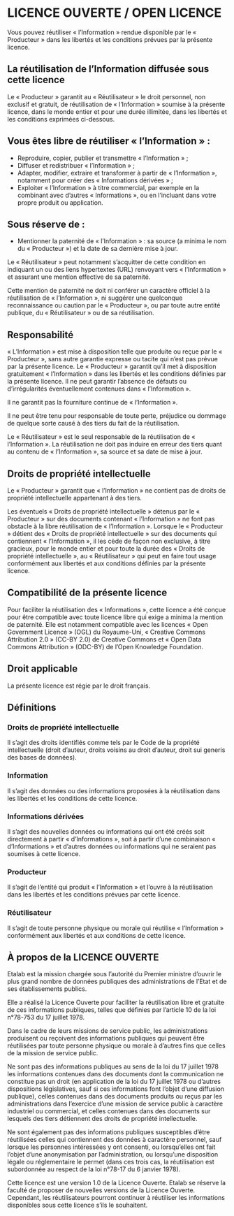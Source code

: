 # LICENCE OUVERTE / OPEN LICENCE


Vous pouvez réutiliser « l’Information » rendue disponible par le « Producteur » dans les libertés et les conditions prévues par la présente licence.


## La réutilisation de l’Information diffusée sous cette licence

Le « Producteur » garantit au « Réutilisateur » le droit personnel, non exclusif et gratuit, de réutilisation de « l’Information » soumise à la présente licence, dans le monde entier et pour une durée illimitée, dans les libertés et les conditions exprimées ci-dessous.

## Vous êtes libre de réutiliser « l’Information » :
- Reproduire, copier, publier et transmettre « l’Information » ;
- Diffuser et redistribuer « l’Information » ;
- Adapter, modifier, extraire et transformer à partir de « l’Information », notamment pour créer des « Informations dérivées » ;
- Exploiter « l’Information » à titre commercial, par exemple en la combinant avec d’autres « Informations », ou en l’incluant dans votre propre produit ou application.

## Sous réserve de :
- Mentionner la paternité de « l’Information » : sa source (a minima le nom du « Producteur ») et la date de sa dernière mise à jour.

Le « Réutilisateur » peut notamment s’acquitter de cette condition en indiquant un ou des liens hypertextes (URL) renvoyant vers « l’Information » et assurant une mention effective de sa paternité.

Cette mention de paternité ne doit ni conférer un caractère officiel à la réutilisation de « l’Information », ni suggérer une quelconque reconnaissance ou caution par le « Producteur », ou par toute autre entité publique, du « Réutilisateur » ou de sa réutilisation.


## Responsabilité

« L’Information » est mise à disposition telle que produite ou reçue par le « Producteur », sans autre garantie expresse ou tacite qui n’est pas prévue par la présente licence.
Le « Producteur » garantit qu’il met à disposition gratuitement « l’Information » dans les libertés et les conditions définies par la présente licence.
Il ne peut garantir l’absence de défauts ou d’irrégularités éventuellement contenues dans « l’Information ».

Il ne garantit pas la fourniture continue de « l’Information ».

Il ne peut être tenu pour responsable de toute perte, préjudice ou dommage de quelque sorte causé à des tiers du fait de la réutilisation.

Le « Réutilisateur » est le seul responsable de la réutilisation de « l’Information ». La réutilisation ne doit pas induire en erreur des tiers quant au contenu de « l’Information », sa source et sa date de mise à jour.


## Droits de propriété intellectuelle

Le « Producteur » garantit que « l’Information » ne contient pas de droits de propriété intellectuelle appartenant à des tiers.

Les éventuels « Droits de propriété intellectuelle » détenus par le « Producteur » sur des documents contenant « l’Information » ne font pas obstacle à la libre réutilisation de « l’Information ». Lorsque le « Producteur » détient des « Droits de propriété intellectuelle » sur des documents qui contiennent « l’Information », il les cède de façon non exclusive, à titre gracieux, pour le monde entier et pour toute la durée des « Droits de propriété intellectuelle », au « Réutilisateur » qui peut en faire tout usage conformément aux libertés et aux conditions définies par la présente licence.


## Compatibilité de la présente licence

Pour faciliter la réutilisation des « Informations », cette licence a été conçue pour être compatible avec toute licence libre qui exige a minima la mention de paternité. Elle est notamment compatible avec les licences « Open Government Licence » (OGL) du Royaume-Uni, « Creative Commons Attribution 2.0 » (CC-BY 2.0) de Creative Commons et « Open Data Commons Attribution » (ODC-BY) de l’Open Knowledge Foundation.


## Droit applicable

La présente licence est régie par le droit français.


## Définitions

### Droits de propriété intellectuelle

Il s’agit des droits identifiés comme tels par le Code de la propriété intellectuelle (droit d’auteur, droits voisins au droit d’auteur, droit sui generis des bases de données).

### Information

Il s’agit des données ou des informations proposées à la réutilisation dans les libertés et les conditions de cette licence.

### Informations dérivées

Il s’agit des nouvelles données ou informations qui ont été créés soit directement à partir « d’Informations », soit à partir d’une combinaison « d’Informations » et d’autres données ou informations qui ne seraient pas soumises à cette licence.

### Producteur

Il s’agit de l’entité qui produit « l’Information » et l’ouvre à la réutilisation dans les libertés et les conditions prévues par cette licence.

### Réutilisateur

Il s’agit de toute personne physique ou morale qui réutilise « l’Information » conformément aux libertés et aux conditions de cette licence.


## À propos de la LICENCE OUVERTE

Etalab est la mission chargée sous l’autorité du Premier ministre d’ouvrir le plus grand nombre de données publiques des administrations de l’Etat et de ses établissements publics.

Elle a réalisé la Licence Ouverte pour faciliter la réutilisation libre et gratuite de ces informations publiques, telles que définies par l’article 10 de la loi n°78-753 du 17 juillet 1978.

Dans le cadre de leurs missions de service public, les administrations produisent ou reçoivent des informations publiques qui peuvent être réutilisées par toute personne physique ou morale à d’autres fins que celles de la mission de service public.

Ne sont pas des informations publiques au sens de la loi du 17 juillet 1978 les informations contenues dans des documents 
dont la communication ne constitue pas un droit (en application de la loi du 17 juillet 1978 ou d’autres dispositions législatives, sauf si ces informations font l’objet d’une diffusion publique), celles contenues dans des documents produits ou reçus par les administrations dans l’exercice d’une mission de service public à caractère industriel ou commercial, 
et celles contenues dans des documents sur lesquels des tiers détiennent des droits de propriété intellectuelle.

Ne sont également pas des informations publiques susceptibles d’être réutilisées celles qui contiennent des données à caractère personnel, sauf lorsque les personnes intéressées y ont consenti, ou lorsqu’elles ont fait l’objet d’une anonymisation par l’administration, ou lorsqu’une disposition légale ou réglementaire le permet (dans ces trois cas, la réutilisation est subordonnée au respect de la loi n°78-17 du 6 janvier 1978).

Cette licence est une version 1.0 de la Licence Ouverte. Etalab se réserve la faculté de proposer de nouvelles versions de la Licence Ouverte. Cependant, les réutilisateurs pourront continuer à réutiliser les informations disponibles sous cette licence s’ils le souhaitent.

